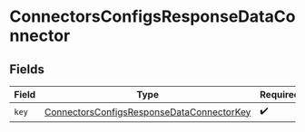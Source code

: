 # ConnectorsConfigsResponseDataConnector


## Fields

| Field                                                                                                         | Type                                                                                                          | Required                                                                                                      | Description                                                                                                   |
| ------------------------------------------------------------------------------------------------------------- | ------------------------------------------------------------------------------------------------------------- | ------------------------------------------------------------------------------------------------------------- | ------------------------------------------------------------------------------------------------------------- |
| `key`                                                                                                         | [ConnectorsConfigsResponseDataConnectorKey](../../models/shared/connectorsconfigsresponsedataconnectorkey.md) | :heavy_check_mark:                                                                                            | N/A                                                                                                           |